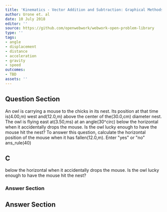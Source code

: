 ```yaml
---
title: 'Kinematics - Vector Addition and Subtraction: Graphical Methods'
author: Urone et. al
date: 10 July 2018
editor: ''
source: https://github.com/openwebwork/webwork-open-problem-library
type: ''
tags:
- angle
- displacement
- distance
- acceleration
- gravity
- speed
outcomes:
- TBD
assets: ''
---
```


## Question Section 

An owl is carrying a mouse to the chicks in its nest. Its position at that time is(4.00,m) west and(12.0,m) above the center of the(30.0,cm) diameter nest. The owl is flying east at(3.50,ms) at an angle(30^circ) below the horizontal when it accidentally drops the mouse. Is the owl lucky enough to have the mouse hit the nest?
To answer this question, calculate the horizontal position of the mouse when it has fallen(12.0,m). 
Enter "yes" or "no"
ans_rule(40)
## C
below the horizontal when it accidentally drops the mouse. Is the owl lucky enough to have the mouse hit the nest?
### Answer Section


## Answer Section

